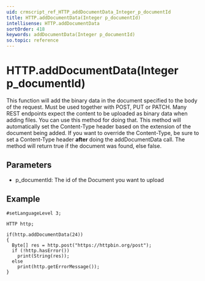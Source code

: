 ```yaml
---
uid: crmscript_ref_HTTP_addDocumentData_Integer_p_documentId
title: HTTP.addDocumentData(Integer p_documentId)
intellisense: HTTP.addDocumentData
sortOrder: 418
keywords: addDocumentData(Integer p_documentId)
so.topic: reference
---
```


# HTTP.addDocumentData(Integer p_documentId)

This function will add the binary data in the document specified to the body of the request. Must be used together with POST, PUT or PATCH.
Many REST endpoints expect the content to be uploaded as binary data when adding files. You can use this method for
doing that. This method will automatically set the Content-Type header based on the extension of the document being added. If you want
to override the Content-Type, be sure to set a Content-Type header **after** doing the addDocumentData call.
The method will return true if the document was found, else false.

## Parameters

 - p_documentId: The id of the Document you want to upload

## Example

    #setLanguageLevel 3;
    
    HTTP http;
    
    if(http.addDocumentData(24))
    {
      Byte[] res = http.post("https://httpbin.org/post");
      if (!http.hasError())
        print(String(res));
      else
        print(http.getErrorMessage());
    }

